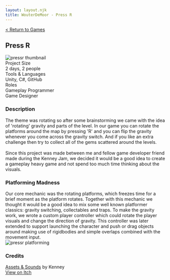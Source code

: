 ```yaml
---
layout: layout.njk
title: WouterDeMoor - Press R
---
```


<article class="project-page container">
<div class="project-page-head">
    <a href="/games">< Return to Games</a>
    <h2 class="project-title">Press R</h2>
</div>
<div class="project-intro">
    <img src="/img/pressr_thumbnail.png" alt="pressr thumbnail" class="project-video" loading="lazy"/>
    <div class="project-data">
        <div>
            <div class="data-title">Project Size</div>
            <div class="data-text">2 days, 2 people</div>
        </div>
        <div>
            <div class="data-title">Tools &amp; Languages</div>
            <div class="data-text">Unity, C#, GitHub</div>
        </div>
        <div>
            <div class="data-title">Roles</div>
            <div class="data-text">
            Gameplay Programmer</br>
            Game Designer
            </div>
        </div>
    </div>
</div>

<section class="project-section">
    <h3>Description</h3>
    <div class="project-description">
        The theme was rotating so after some brainstorming we came with the idea of 'rotating' gravity and parts of the level. In our game you can rotate the platforms around the map by pressing 'R' and you can flip the gravity whenever you come across the gravity switch. And if you like an extra challenge then try to collect all of the gems scattered around the levels. </br>
        </br>
        Since this project was made between me and fellow game developer friend made during the Kenney Jam, we decided it would be a good idea to create a gameplay heavy game and not spend too much time thinking about the visuals.
    </div>
</section>

<section class="project-section">
    <h3>Platforming Madness</h3>
    <div class="project-task-100">
        <div class="task-container">
            <div>
            Our core mechanic was the rotating platforms, which freezes time for a brief moment as the platform rotates. Together with this mechanic we thought it would be a good idea to mix some well known platformer classics: gravity switching, collectables and traps. To make the gravity work, we wrote a custom player controller which could rotate the player visuals and change the direction of gravity. This controller was later extended to support launching the character and push or drag objects around making use of rigidbodies and simple overlaps combined with the movement input.
            </div>
            <img src="/gif/pressr_jumping.gif" alt="pressr platforming" loading="lazy"/>
        </div>
    </div>
</section>

<section class="project-section">
    <h3>Credits</h3>
    <div class="project-credits">
        <a href="https://www.kenney.nl/" target="_blank" rel="noopener noreferrer">Assets &amp; Sounds</a> by Kenney </br>
    </div>
</section>

<div class="button-div">
    <a class="link-button" href="https://eezehdev.itch.io/pressr" target="_blank" rel="noopener noreferrer">View on Itch</a>
</div>
</article>